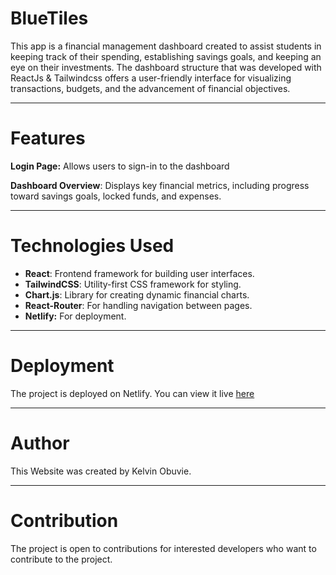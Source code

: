 # BlueTiles
This app is a financial management dashboard created to assist students in keeping track of their spending, establishing savings goals, and keeping an eye on their investments. The dashboard structure that was developed with ReactJs & Tailwindcss offers a user-friendly interface for visualizing transactions, budgets, and the advancement of financial objectives.

---

# Features
**Login Page:** Allows users to sign-in to the dashboard

**Dashboard Overview**: Displays key financial metrics, including progress toward savings goals, locked funds, and expenses.

---

# Technologies Used
- **React**: Frontend framework for building user interfaces.
- **TailwindCSS**: Utility-first CSS framework for styling.
- **Chart.js**: Library for creating dynamic financial charts.
- **React-Router**: For handling navigation between pages.
- **Netlify:** For deployment.

---

# Deployment
The project is deployed on Netlify. You can view it live [here](https://bluetiles.netlify.app/)

---

# Author
This Website was created by Kelvin Obuvie.

---

# Contribution
The project is open to contributions for interested developers who want to contribute to the project.
